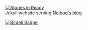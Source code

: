 [![Stories in Ready](https://badge.waffle.io/nolboo/nolboo.github.io.png?label=ready)](https://waffle.io/nolboo/nolboo.github.io)  
Jekyll website serving [Nolboo's blog](http://nolboo.github.io/).

[![Bitdeli Badge](https://d2weczhvl823v0.cloudfront.net/nolboo/nolboo.github.io/trend.png)](https://bitdeli.com/free "Bitdeli Badge")

